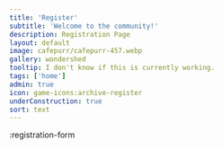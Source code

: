 ```yaml
---
title: 'Register'
subtitle: 'Welcome to the community!'
description: Registration Page
layout: default
image: cafepurr/cafepurr-457.webp
gallery: wondershed
tooltip: I don't know if this is currently working.
tags: ['home']
admin: true
icon: game-icons:archive-register
underConstruction: true
sort: text
---
```


:registration-form